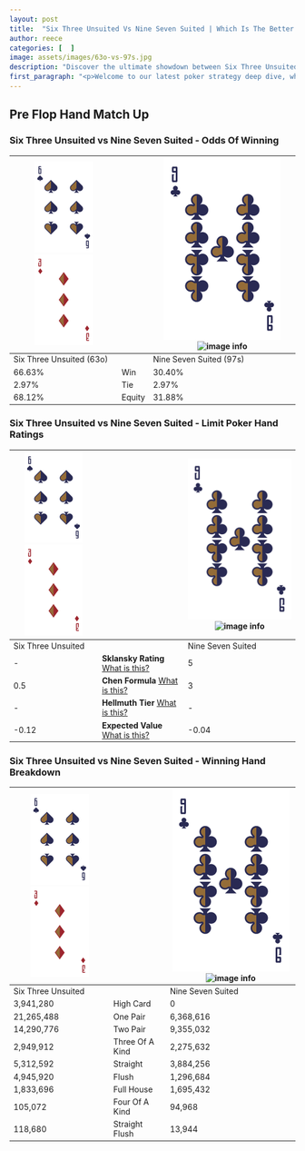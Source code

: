 ```yaml
---
layout: post
title:  "Six Three Unsuited Vs Nine Seven Suited | Which Is The Better Hand In Poker? A Complete Guide"
author: reece
categories: [  ]
image: assets/images/63o-vs-97s.jpg
description: "Discover the ultimate showdown between Six Three Unsuited and Nine Seven Suited in poker! Uncover the odds, strategies, and scenarios where one hand triumphs over the other. Get ready to up your poker game with this thrilling analysis."
first_paragraph: "<p>Welcome to our latest poker strategy deep dive, where we're pitting two distinct hands against each other in a high-stakes showdown: Six Three Unsuited vs Nine Seven Suited.</p><p>In the dynamic world of poker, every decision counts, and knowing which hand holds the upper hand is key to your success at the table.</p><p>In this article, we'll dissect these two hands, explore the scenarios where one dominates the other, and equip you with the knowledge to make strategic choices that can tip the odds in your favor.</p><p>Get ready to unravel the intriguing dynamics of these poker hands and elevate your game to new heights.</p>"
---
```




[comment]: # (sp0)

## Pre Flop Hand Match Up

<div class="table hand-ratings" markdown="1"> 



### Six Three Unsuited vs Nine Seven Suited - Odds Of Winning


    
| ![image info](assets/images/hand1/6.png) ![image info](assets/images/hand1/3o.png) |  | ![image info](assets/images/hand2/9.png) ![image info](assets/images/hand2/7s.png) |
| -------- | -------- | -------- |
| Six Three Unsuited (63o) |  | Nine Seven Suited (97s) |
| 66.63% | Win | 30.40% |
| 2.97% | Tie | 2.97% |
| 68.12% | Equity | 31.88% |




[comment]: # (sp1)



### Six Three Unsuited vs Nine Seven Suited - Limit Poker Hand Ratings


    
| ![image info](assets/images/hand1/6.png) ![image info](assets/images/hand1/3o.png) |  | ![image info](assets/images/hand2/9.png) ![image info](assets/images/hand2/7s.png) |
| -------- | -------- | -------- |
| Six Three Unsuited |  | Nine Seven Suited |
| - | **Sklansky Rating** [What is this?](/sklansky-rating-explained) | 5 |
| 0.5 | **Chen Formula** [What is this?](/chen-formula-explained) | 3 |
| - | **Hellmuth Tier** [What is this?](/Hellmuth-tier-explained) | - |
| -0.12 | **Expected Value** [What is this?](/expected-value-explained) | -0.04 |




[comment]: # (sp2)



### Six Three Unsuited vs Nine Seven Suited - Winning Hand Breakdown


    
| ![image info](assets/images/hand1/6.png) ![image info](assets/images/hand1/3o.png) |  | ![image info](assets/images/hand2/9.png) ![image info](assets/images/hand2/7s.png) |
| -------- | -------- | -------- |
| Six Three Unsuited |  | Nine Seven Suited |
| 3,941,280 | High Card | 0 |
| 21,265,488 | One Pair | 6,368,616 |
| 14,290,776 | Two Pair | 9,355,032 |
| 2,949,912 | Three Of A Kind | 2,275,632 |
| 5,312,592 | Straight | 3,884,256 |
| 4,945,920 | Flush | 1,296,684 |
| 1,833,696 | Full House | 1,695,432 |
| 105,072 | Four Of A Kind | 94,968 |
| 118,680 | Straight Flush | 13,944 |




[comment]: # (sp3)



</div>

[comment]: # (sp4)



[comment]: # (sp5)

